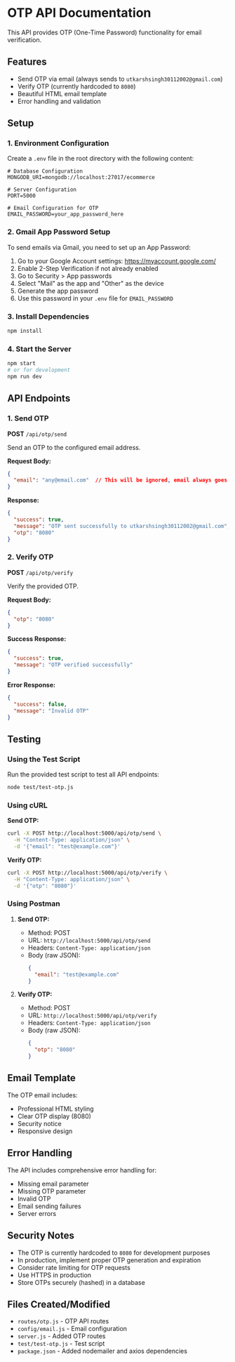 # OTP API Documentation

This API provides OTP (One-Time Password) functionality for email verification.

## Features

- Send OTP via email (always sends to `utkarshsingh30112002@gmail.com`)
- Verify OTP (currently hardcoded to `8080`)
- Beautiful HTML email template
- Error handling and validation

## Setup

### 1. Environment Configuration

Create a `.env` file in the root directory with the following content:

```env
# Database Configuration
MONGODB_URI=mongodb://localhost:27017/ecommerce

# Server Configuration
PORT=5000

# Email Configuration for OTP
EMAIL_PASSWORD=your_app_password_here
```

### 2. Gmail App Password Setup

To send emails via Gmail, you need to set up an App Password:

1. Go to your Google Account settings: https://myaccount.google.com/
2. Enable 2-Step Verification if not already enabled
3. Go to Security > App passwords
4. Select "Mail" as the app and "Other" as the device
5. Generate the app password
6. Use this password in your `.env` file for `EMAIL_PASSWORD`

### 3. Install Dependencies

```bash
npm install
```

### 4. Start the Server

```bash
npm start
# or for development
npm run dev
```

## API Endpoints

### 1. Send OTP

**POST** `/api/otp/send`

Send an OTP to the configured email address.

**Request Body:**
```json
{
  "email": "any@email.com"  // This will be ignored, email always goes to utkarshsingh30112002@gmail.com
}
```

**Response:**
```json
{
  "success": true,
  "message": "OTP sent successfully to utkarshsingh30112002@gmail.com",
  "otp": "8080"
}
```

### 2. Verify OTP

**POST** `/api/otp/verify`

Verify the provided OTP.

**Request Body:**
```json
{
  "otp": "8080"
}
```

**Success Response:**
```json
{
  "success": true,
  "message": "OTP verified successfully"
}
```

**Error Response:**
```json
{
  "success": false,
  "message": "Invalid OTP"
}
```

## Testing

### Using the Test Script

Run the provided test script to test all API endpoints:

```bash
node test/test-otp.js
```

### Using cURL

**Send OTP:**
```bash
curl -X POST http://localhost:5000/api/otp/send \
  -H "Content-Type: application/json" \
  -d '{"email": "test@example.com"}'
```

**Verify OTP:**
```bash
curl -X POST http://localhost:5000/api/otp/verify \
  -H "Content-Type: application/json" \
  -d '{"otp": "8080"}'
```

### Using Postman

1. **Send OTP:**
   - Method: POST
   - URL: `http://localhost:5000/api/otp/send`
   - Headers: `Content-Type: application/json`
   - Body (raw JSON):
     ```json
     {
       "email": "test@example.com"
     }
     ```

2. **Verify OTP:**
   - Method: POST
   - URL: `http://localhost:5000/api/otp/verify`
   - Headers: `Content-Type: application/json`
   - Body (raw JSON):
     ```json
     {
       "otp": "8080"
     }
     ```

## Email Template

The OTP email includes:
- Professional HTML styling
- Clear OTP display (8080)
- Security notice
- Responsive design

## Error Handling

The API includes comprehensive error handling for:
- Missing email parameter
- Missing OTP parameter
- Invalid OTP
- Email sending failures
- Server errors

## Security Notes

- The OTP is currently hardcoded to `8080` for development purposes
- In production, implement proper OTP generation and expiration
- Consider rate limiting for OTP requests
- Use HTTPS in production
- Store OTPs securely (hashed) in a database

## Files Created/Modified

- `routes/otp.js` - OTP API routes
- `config/email.js` - Email configuration
- `server.js` - Added OTP routes
- `test/test-otp.js` - Test script
- `package.json` - Added nodemailer and axios dependencies
